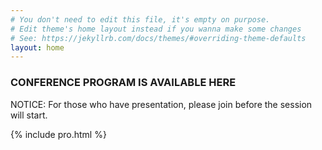```yaml
---
# You don't need to edit this file, it's empty on purpose.
# Edit theme's home layout instead if you wanna make some changes
# See: https://jekyllrb.com/docs/themes/#overriding-theme-defaults
layout: home
---
```



### CONFERENCE PROGRAM IS AVAILABLE HERE
NOTICE: For those who have presentation, please join before the session will start.

{% include pro.html %}